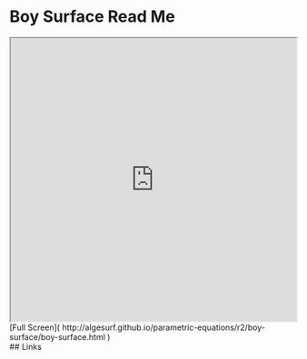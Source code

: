 Boy Surface Read Me
===

<iframe src='http://algesurf.github.io/parametric-equations/r2/boy-surface/boy-surface.html' width=100% height=500px >
There is an `iframe` here. It is not visible when viewed on github.com/algesurf. To view, please see 'Project Links' below.
</iframe>
[Full Screen]( http://algesurf.github.io/parametric-equations/r2/boy-surface/boy-surface.html )
<br>
## Links 
<http://www.3d-meier.de/tut3/Seite6.html>  

